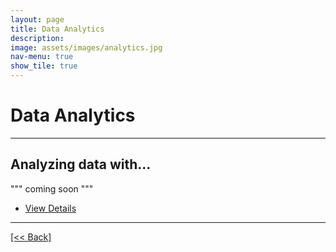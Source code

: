 ```yaml
---
layout: page
title: Data Analytics
description:
image: assets/images/analytics.jpg
nav-menu: true
show_tile: true
---
```


# Data Analytics

---

## Analyzing data with...
""" coming soon """

<ul class="actions">
   <li><a href="https://cvanchieri.github.io/DSPortfolio/dataanalytics.html" class="button next">View Details</a></li>
</ul>




---
[[<< Back]](https://cvanchieri.github.io/DSPortfolio)
